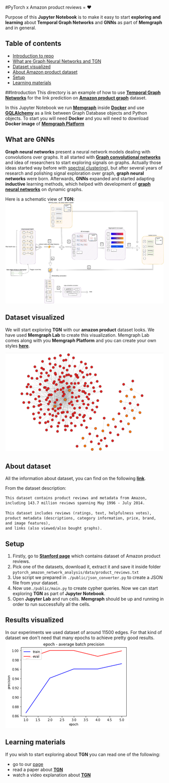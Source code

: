 #PyTorch x Amazon product reviews = :heart:

Purpose of this  **Jupyter Notebook** is to make it easy to start **exploring and learning**
about **Temporal Graph Networks** and **GNNs** as part of **Memgraph** and in general.


## Table of contents
 * [Introduction to repo](#introduction)
 * [What are Graph Neural Networks and TGN](#what-are-gnns)
 * [Dataset visualized](#dataset-visualized)
 * [About Amazon product dataset](#about-dataset)
 * [Setup](#setup)
 * [Learning materials](#learning-materials)

##Introduction
This directory is an example of how to use **[Temporal Graph Networks](https://memgraph.com/docs/mage/query-modules/python/tgn)** for the
link prediction on **[Amazon product graph](http://snap.stanford.edu/data/amazon/productGraph/)** dataset.

In this Jupyter Notebook  we run **[Memgraph](https://memgraph.com/docs/memgraph/)** inside 
**[Docker](https://www.docker.com/)** and use **[GQLAlchemy](https://memgraph.com/docs/gqlalchemy/)** as a link between 
Graph Database objects and Python objects. To start you will need **Docker** and you will need to download 
**Docker image** of **[Memgraph Platform](https://memgraph.com/download)**


## What are GNNs
**Graph neural networks** present a neural network models dealing with convolutions over graphs. It all started
with **[Graph convolutional networks](https://arxiv.org/abs/1609.02907)** and idea of researchers to start exploring signals on graphs.
Actually those ideas started way before with [spectral clustering](https://arxiv.org/pdf/0711.0189.pdf)), 
but after several years of research and polishing signal exploration over graph, **graph neural networks** were born.
Afterwards, **GNNs** expanded and started adapting **inductive** learning methods, which helped with development of
**[graph neural networks](https://towardsdatascience.com/temporal-graph-networks-ab8f327f2efe)** on dynamic graphs.

Here is a schematic view of **TGN**:
![TGN](images/tgn.png)

## Dataset visualized
We will start exploring **TGN** with our **amazon product** dataset looks. We have used **Memgraph Lab** to create
this visualization. Memgraph Lab comes along with you **Memgraph Platform** and you can create your own styles **[here](https://memgraph.com/docs/memgraph-lab/)**.

![Dataset](images/amazon-user-item-dataset.png)


## About dataset
All the information about dataset, you can find on the following **[link](http://snap.stanford.edu/data/amazon/productGraph/)**.

From the dataset description: 
```plaintext
This dataset contains product reviews and metadata from Amazon, 
including 143.7 million reviews spanning May 1996 - July 2014.

This dataset includes reviews (ratings, text, helpfulness votes), 
product metadata (descriptions, category information, price, brand, and image features), 
and links (also viewed/also bought graphs).
```

## Setup
1. Firstly, go to **[Stanford page](http://snap.stanford.edu/data/amazon/)** which contains dataset of Amazon product reviews.
2. Pick one of the datasets, download it, extract it and save it inside folder `pytorch_amazon_network_analysis/data/product_reviews.txt`
3. Use script we prepared in `./public/json_converter.py` to create a JSON file from your dataset. 
4. Now use`./public/main.py` to create cypher queries. Now we can start exploring **TGN** as part of **Jupyter Notebook**.
5. Open **Jupyter Lab** and run cells. **Memgraph** should be up and running in order to run successfully all the cells.

## Results visualized
In our experiments we used dataset of around 11500 edges. For that kind of dataset we don't need that many epochs to achieve pretty good results.
![TGN](images/amazon-user-item-train-eval.png)

## Learning materials
If you wish to start exploring about **TGN** you can read one of the following:
* go to our [page](https://memgraph.com/docs/mage/query-modules/python/tgn) 
* read a paper about **[TGN](https://arxiv.org/pdf/2006.10637.pdf)**
* watch a video explanation about **[TGN](https://www.youtube.com/watch?v=0tw66aTfWaI&t=1s)**
